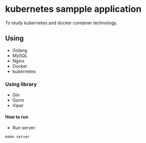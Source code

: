 # kubernetes sampple application

To study kubernetes and docker container technology.

## Using

- Golang
- MySQL
- Nginx
- Docker
- kubernetes

### Using library

- Gin
- Gorm
- Viper

#### How to run

- Run server:

`make server`
